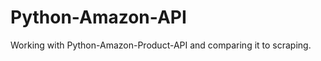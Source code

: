 Python-Amazon-API
=================

Working with Python-Amazon-Product-API and comparing it to scraping. 
